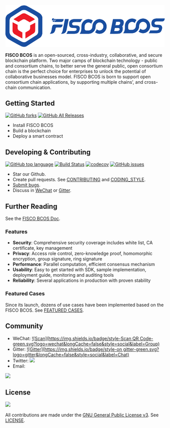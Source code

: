 ![](docs/images/FISCO_BCOS_Logo.svg)

**FISCO BCOS** is an open-sourced, cross-industry, collaborative, and secure blockchain platform. Two major camps of blockchain technology - public and consortium chains, to better serve the general public, open consortium chain is the perfect choice for enterprises to unlock the potential of collaborative businesses model. FISCO BCOS is born to support open consortium chain applications, by supporting multiple chains’, and cross-chain communication.

## Getting Started


[![GitHub forks](https://img.shields.io/github/forks/FISCO-BCOS/lab-bcos.svg)](https://github.com/FISCO-BCOS/lab-bcos/network) [![GitHub All Releases](https://img.shields.io/github/downloads/FISCO-BCOS/lab-bcos/total.svg)](https://github.com/FISCO-BCOS/lab-bcos) 

* Install FISCO BCOS
* Build a blockchain
* Deploy a smart contract

## Developing & Contributing

[![GitHub top language](https://img.shields.io/github/languages/top/FISCO-BCOS/lab-bcos.svg)](https://github.com/FISCO-BCOS/lab-bcos) [![Build Status](https://travis-ci.org/FISCO-BCOS/lab-bcos.svg)](https://travis-ci.org/FISCO-BCOS/lab-bcos)  [![codecov](https://codecov.io/gh/FISCO-BCOS/lab-bcos/branch/master/graph/badge.svg)](https://codecov.io/gh/FISCO-BCOS/lab-bcos) [![GitHub issues](https://img.shields.io/github/issues/FISCO-BCOS/lab-bcos.svg)](https://github.com/FISCO-BCOS/lab-bcos/issues)

* Star our Github. 
* Create pull requests. See [CONTRIBUTING](CONTRIBUTING.md) and [CODING_STYLE](CODING_STYLE.md).
* [Submit bugs](https://github.com/FISCO-BCOS/lab-bcos/issues).
* Discuss in [WeChat](docs/images/WeChatQR.jpeg) or [Gitter](https://gitter.im/fisco-bcos/Lobby).

## Further Reading

See the [FISCO BCOS Doc](https://fisco-bcos-documentation-en.readthedocs.io/en/latest/).

### Features

* **Security**: Comprehensive security coverage includes white list, CA certificate, key management
* **Privacy**: Access role control, zero-knowledge proof, homomorphic encryption, group signature, ring signature
* **Performance**: Parallel computation, efficient consensus mechanism
* **Usability**: Easy to get started with SDK, sample implementation, deployment guide, monitoring and auditing tools
* **Reliability**: Several applications in production with proven stability


### Featured Cases

Since its launch, dozens of use cases have been implemented based on the FISCO BCOS. See [FEATURED CASES](http://www.fisco-bcos.org/assets/docs/FISCO%20BCOS%20-%20Featured%20Cases.pdf).

## Community

- WeChat: [![Scan](https://img.shields.io/badge/style-Scan QR Code-green.svg?logo=wechat&longCache=false&style=social&label=Group)](docs/images/WeChatQR.jpeg) 
- Gitter: [![Gitter](https://img.shields.io/badge/style-on gitter-green.svg?logo=gitter&longCache=false&style=social&label=Chat)](https://gitter.im/fisco-bcos/Lobby) 
- Twitter: [![](https://img.shields.io/twitter/url/http/shields.io.svg?style=social&label=Follow@FiscoBcos)](https://twitter.com/FiscoBcos)
- Email: 


[![](https://img.shields.io/twitter/url/http/shields.io.svg?logo=Gmail&style=social&label=service@fisco.com.cn)](mailto:service@fisco.com.cn)


## License

[![](https://img.shields.io/github/license/FISCO-BCOS/lab-bcos.svg)](LICENSE)

All contributions are made under the [GNU General Public License v3](https://www.gnu.org/licenses/gpl-3.0.en.html). See [LICENSE](LICENSE).
